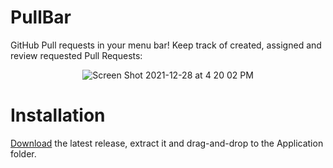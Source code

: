 # PullBar

GitHub Pull requests in your menu bar! Keep track of created, assigned and review requested Pull Requests:

<p align="center">
  <img src="https://user-images.githubusercontent.com/9363150/147607879-e7330315-efaa-42e2-b74c-dd28b8b52253.png" alt="Screen Shot 2021-12-28 at 4 20 02 PM" style="max-width: 100%;">
  </p>

# Installation

[Download](https://github.com/menubar-apps/PullBar/releases/latest/download/pullBar.zip) the latest release, extract it and drag-and-drop to the Application folder.
